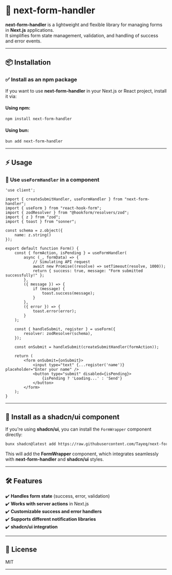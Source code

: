 # 🚀 next-form-handler

**next-form-handler** is a lightweight and flexible library for managing forms in **Next.js** applications.  
It simplifies form state management, validation, and handling of success and error events.

---

## 📦 Installation

### ✅ Install as an npm package

If you want to use **next-form-handler** in your Next.js or React project, install it via:

#### **Using npm:**
```bash
npm install next-form-handler
```

#### **Using bun:**
```bash
bun add next-form-handler
```

---

## ⚡ Usage

### 🔹 **Use `useFormHandler` in a component**

```tsx
'use client';

import { createSubmitHandler, useFormHandler } from "next-form-handler";
import { useForm } from "react-hook-form";
import { zodResolver } from "@hookform/resolvers/zod";
import { z } from "zod";
import { toast } from "sonner";

const schema = z.object({
    name: z.string()
});

export default function Form() {
    const { formAction, isPending } = useFormHandler(
        async (_, formData) => {
            // Simulating API request
            await new Promise((resolve) => setTimeout(resolve, 1000));
            return { success: true, message: "Form submitted successfully!" };
        },
        ({ message }) => {
            if (message) {
                toast.success(message);
            }
        },
        ({ error }) => {
            toast.error(error);
        }
    );

    const { handleSubmit, register } = useForm({
        resolver: zodResolver(schema),
    });
    
    const onSubmit = handleSubmit(createSubmitHandler(formAction));

    return (
        <form onSubmit={onSubmit}>
            <input type="text" {...register('name')} placeholder="Enter your name" />
            <button type="submit" disabled={isPending}>
                {isPending ? 'Loading...' : 'Send'}
            </button>
        </form>
    );
}
```

---

## 🎨 Install as a shadcn/ui component

If you're using **shadcn/ui**, you can install the `FormWrapper` component directly:

```bash
bunx shadcn@latest add https://raw.githubusercontent.com/Tayeq/next-form-handler/refs/heads/main/public/r/form-wrapper.json
```

This will add the **FormWrapper** component, which integrates seamlessly with **next-form-handler** and **shadcn/ui** styles.

---

## 🛠 Features
✔️ **Handles form state** (success, error, validation)  
✔️ **Works with server actions** in Next.js  
✔️ **Customizable success and error handlers**  
✔️ **Supports different notification libraries**  
✔️ **shadcn/ui integration**

---

## 📜 License
MIT

---